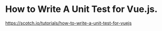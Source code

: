 # How to Write A Unit Test for Vue.js.

https://scotch.io/tutorials/how-to-write-a-unit-test-for-vuejs
